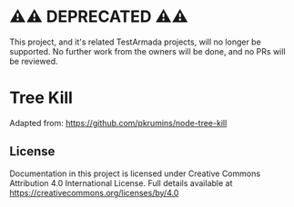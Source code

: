 # :warning::warning: DEPRECATED :warning::warning:

This project, and it's related TestArmada projects, will no longer be supported. No further work from the owners will be done, and no PRs will be reviewed.

Tree Kill
=========

Adapted from: https://github.com/pkrumins/node-tree-kill

## License
Documentation in this project is licensed under Creative Commons Attribution 4.0 International License. Full details available at https://creativecommons.org/licenses/by/4.0
